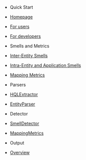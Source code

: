 <!-- docs/_sidebar.md -->

* Quick Start
* [Homepage](/)
* [For users](users.md)
* [For developers](developers.md)

* Smells and Metrics
* [Inter-Entity Smells](interEntity.md)
* [Intra-Entity and Application Smells](intraEntity.md)
* [Mapping Metrics](mappingMetrics.md)

* Parsers
* [HQLExtractor](hqlExtractor.md)
* [EntityParser](entityParser.md)

* Detector
* [SmellDetector](smellDetector.md)
* [MappingMetrics](mappingMetricsEvaluator.md)

* Output
* [Overview](output.md)
